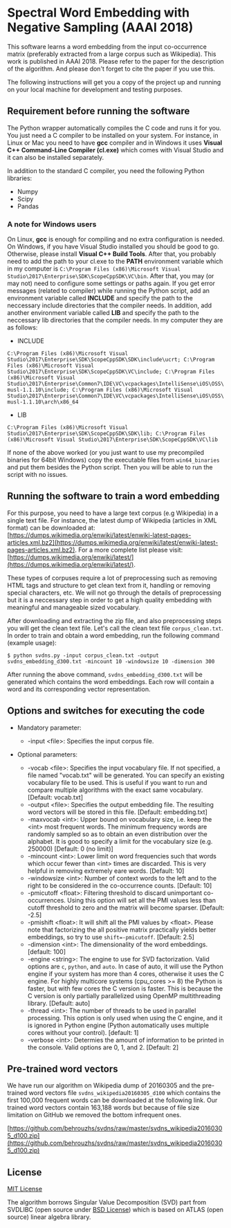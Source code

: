 # Spectral Word Embedding with Negative Sampling (AAAI 2018)

This software learns a word embedding from the input co-occurrence matrix (preferably extracted from a large corpus such as Wikipedia). This work is published in AAAI 2018. Please refer to the paper for the description of the algorithm. And please don't forget to cite the paper if you use this.

The following instructions will get you a copy of the project up and running on your local machine for development and testing purposes.

## Requirement before running the software

The Python wrapper automatically compiles the C code and runs it for you. You just need a C compiler to be installed on your system. For instance, in Linux or Mac you need to have __gcc__ compiler and in Windows it uses __Visual C++ Command-Line Compiler (cl.exe)__ which comes with Visual Studio and it can also be installed separately.

In addition to the standard C compiler, you need the following Python libraries:
* Numpy
* Scipy
* Pandas

### A note for Windows users

On Linux, __gcc__ is enough for compiling and no extra configuration is needed. On Windows, if you have Visual Studio installed you should be good to go. Otherwise, please install __Visual C++ Build Tools__. After that, you probably need to add the path to your cl.exe to the __PATH__ environment variable which in my computer is `C:\Program Files (x86)\Microsoft Visual Studio\2017\Enterprise\SDK\ScopeCppSDK\VC\bin`. After that, you may (or may not) need to configure some settings or paths again. If you get error messages (related to compiler) while running the Python script, add an environment variable called __INCLUDE__ and specify the path to the neccessary include directories that the compiler needs. In addition, add another environment variable called __LIB__ and specify the path to the neccessary lib directories that the compiler needs. In my computer they are as follows:

* INCLUDE

`C:\Program Files (x86)\Microsoft Visual Studio\2017\Enterprise\SDK\ScopeCppSDK\SDK\include\ucrt;
C:\Program Files (x86)\Microsoft Visual Studio\2017\Enterprise\SDK\ScopeCppSDK\VC\include;
C:\Program Files (x86)\Microsoft Visual Studio\2017\Enterprise\Common7\IDE\VC\vcpackages\IntelliSense\iOS\OSS\musl-1.1.10\include;
C:\Program Files (x86)\Microsoft Visual Studio\2017\Enterprise\Common7\IDE\VC\vcpackages\IntelliSense\iOS\OSS\musl-1.1.10\arch\x86_64`

* LIB

`C:\Program Files (x86)\Microsoft Visual Studio\2017\Enterprise\SDK\ScopeCppSDK\SDK\lib;
C:\Program Files (x86)\Microsoft Visual Studio\2017\Enterprise\SDK\ScopeCppSDK\VC\lib`

If none of the above worked (or you just want to use my precompiled binaries for 64bit Windows) copy the executable files from `win64_binaries` and put them besides the Python script. Then you will be able to run the script with no issues.

## Running the software to train a word embedding

For this purpose, you need to have a large text corpus (e.g Wikipedia) in a single text file. For instance, the latest dump of Wikipedia (articles in XML format) can be downloaded at: [https://dumps.wikimedia.org/enwiki/latest/enwiki-latest-pages-articles.xml.bz2](https://dumps.wikimedia.org/enwiki/latest/enwiki-latest-pages-articles.xml.bz2). For a more complete list please visit: [https://dumps.wikimedia.org/enwiki/latest/](https://dumps.wikimedia.org/enwiki/latest/).

These types of corpuses require a lot of preprocessing such as removing HTML tags and structure to get clean text from it, handling or removing special characters, etc. We will not go through the details of preprocessing but it is a neccessary step in order to get a high quality embedding with meaningful and manageable sized vocabulary.

After downloading and extracting the zip file, and also preprocessing steps you will get the clean text file. Let's call the clean text file `corpus_clean.txt`. In order to train and obtain a word embedding, run the following command (example usage):

```
$ python svdns.py -input corpus_clean.txt -output svdns_embedding_d300.txt -mincount 10 -windowsize 10 -dimension 300
```

After running the above command, `svdns_embedding_d300.txt` will be generated which contains the word embeddings. Each row will contain a word and its corresponding vector representation.

## Options and switches for executing the code

* Mandatory parameter:
  * -input \<file\>: Specifies the input corpus file.

* Optional parameters:
  * -vocab \<file\>: Specifies the input vocabulary file. If not specified, a file named "vocab.txt" will be generated. You can specify an existing vocabulary file to be used. This is useful if you want to run and compare multiple algorithms with the exact same vocabulary. \[Default: vocab.txt\]
  * -output \<file\>: Specifies the output embedding file. The resulting word vectors will be stored in this file. \[Default: embedding.txt\]
  * -maxvocab \<int\>: Upper bound on vocabulary size, i.e. keep the \<int\> most frequent words. The minimum frequency words are randomly sampled so as to obtain an even distribution over the alphabet. It is good to specify a limit for the vocabulary size (e.g. 250000) \[Default: 0 (no limit)\]
  * -mincount \<int\>: Lower limit on word frequencies such that words which occur fewer than \<int\> times are discarded. This is very helpful in removing extremely eare words. \[Default: 10\]
  * -windowsize \<int\>: Number of context words to the left and to the right to be considered in the co-occurrence counts. \[Default: 10\]
  * -pmicutoff \<float\>: Filtering threshold to discard unimportant co-occurrences. Using this option will set all the PMI values less than cutoff threshold to zero and the matrix will become sparser. \[Default: -2.5\]
  * -pmishift \<float\>: It will shift all the PMI values by \<float\>. Please note that factorizing the all positive matrix practically yields better embeddings, so try to use `shift=-pmicutoff`. \[Default: 2.5\]
  * -dimension \<int\>: The dimensionality of the word embeddings. \[default: 100\]
  * -engine \<string\>: The engine to use for SVD factorization. Valid options are `c`, `python`, and `auto`. In case of auto, it will use the Python engine if your system has more than 4 cores, otherwise it uses the C engine. For highly multicore systems (cpu_cores >= 8) the Python is faster, but with few cores the C version is faster. This is because the C version is only partially parallelized using OpenMP multithreading library. \[Default: auto\]
  * -thread \<int\>: The number of threads to be used in parallel processing. This option is only used when using the C engine, and it is ignored in Python engine (Python automatically uses multiple cores without your control). \[default: 1\]
  * -verbose \<int\>: Determies the amount of information to be printed in the console. Valid options are 0, 1, and 2. \[Default: 2\]

## Pre-trained word vectors

We have run our algorithm on Wikipedia dump of 20160305 and the pre-trained word vectors file `svdns_wikipedia20160305_d100` which contains the first 100,000 frequent words can be downloaded at the following link. Our trained word vectors contain 163,188 words but because of file size limitation on GitHub we removed the bottom infrequent ones.

[https://github.com/behrouzhs/svdns/raw/master/svdns_wikipedia20160305_d100.zip](https://github.com/behrouzhs/svdns/raw/master/svdns_wikipedia20160305_d100.zip)

## License

[MIT License](https://opensource.org/licenses/MIT)

The algorithm borrows Singular Value Decomposition (SVD) part from SVDLIBC (open source under [BSD License](https://tedlab.mit.edu/~dr/SVDLIBC/license.html)) which is based on ATLAS (open source) linear algebra library.

